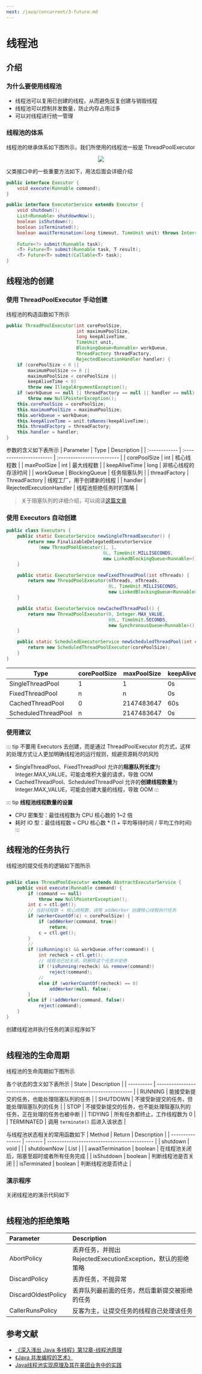 ```yaml
---
next: /java/concurrent/3-future.md
---
```


# 线程池

## 介绍

### 为什么要使用线程池
- 线程池可以复用已创建的线程，从而避免反复创建与销毁线程
- 线程池可以控制并发数量，防止内存占用过多
- 可以对线程进行统一管理

### 线程池的体系

线程池的继承体系如下图所示，我们所使用的线程池一般是 ThreadPoolExecutor
<div align="center"><img src="https://s2.loli.net/2022/06/14/twYJGhB81XeuqUk.png"/></div>

父类接口中的一些重要方法如下，用法后面会详细介绍
```java
public interface Executor {
    void execute(Runnable command);
}

public interface ExecutorService extends Executor {
    void shutdown();
    List<Runnable> shutdownNow();
    boolean isShutdown();
    boolean isTerminated();
    boolean awaitTermination(long timeout, TimeUnit unit) throws InterruptedException;
    
    Future<?> submit(Runnable task);
    <T> Future<T> submit(Runnable task, T result);
    <T> Future<T> submit(Callable<T> task);
}
```

## 线程池的创建
### 使用 ThreadPoolExecutor 手动创建
线程池的构造函数如下所示
```java
public ThreadPoolExecutor(int corePoolSize,
                          int maximumPoolSize,
                          long keepAliveTime,
                          TimeUnit unit,
                          BlockingQueue<Runnable> workQueue,
                          ThreadFactory threadFactory,
                          RejectedExecutionHandler handler) {
    if (corePoolSize < 0 ||
        maximumPoolSize <= 0 ||
        maximumPoolSize < corePoolSize ||
        keepAliveTime < 0)
        throw new IllegalArgumentException();
    if (workQueue == null || threadFactory == null || handler == null)
        throw new NullPointerException();
    this.corePoolSize = corePoolSize;
    this.maximumPoolSize = maximumPoolSize;
    this.workQueue = workQueue;
    this.keepAliveTime = unit.toNanos(keepAliveTime);
    this.threadFactory = threadFactory;
    this.handler = handler;
}
```
参数的含义如下表所示
| Parameter     | Type                     | Description                |
| :------------ | :----------------------- | :------------------------- |
| corePoolSize  | int                      | 核心线程数                 |
| maxPoolSize   | int                      | 最大线程数                 |
| keepAliveTime | long                     | 非核心线程的存活时间       |
| workQueue     | BlockingQueue            | 任务阻塞队列               |
| threadFactory | ThreadFactory            | 线程工厂，用于创建新的线程 |
| handler       | RejectedExecutionHandler | 线程池拒绝任务时的策略     |

> 关于阻塞队列的详细介绍，可以阅读[这篇文章](./3-container#blockingqueue.md)

### 使用 Executors 自动创建
```java
public class Executors {
    public static ExecutorService newSingleThreadExecutor() {
        return new FinalizableDelegatedExecutorService
            (new ThreadPoolExecutor(1, 1,
                                    0L, TimeUnit.MILLISECONDS,
                                    new LinkedBlockingQueue<Runnable>()));
    }

    public static ExecutorService newFixedThreadPool(int nThreads) {
        return new ThreadPoolExecutor(nThreads, nThreads,
                                      0L, TimeUnit.MILLISECONDS,
                                      new LinkedBlockingQueue<Runnable>());
    }

    public static ExecutorService newCachedThreadPool() {
        return new ThreadPoolExecutor(0, Integer.MAX_VALUE,
                                      60L, TimeUnit.SECONDS,
                                      new SynchronousQueue<Runnable>());
    }

    public static ScheduledExecutorService newScheduledThreadPool(int corePoolSize) {
        return new ScheduledThreadPoolExecutor(corePoolSize);
    }
}
```

| Type                | corePoolSize | maxPoolSize | keepAlive | BlockingQueue       |
| ------------------- | ------------ | ----------- | --------- | ------------------- |
| SingleThreadPool    | 1            | 1           | 0s        | LinkedBlockingQueue |
| FixedThreadPool     | n            | n           | 0s        | LinkedBlockingQueue |
| CachedThreadPool    | 0            | 2147483647  | 60s       | SynchronousQueue    |
| ScheduledThreadPool | n            | 2147483647  | 0s        | DelayedWorkQueue    |


### 使用建议
::: tip
不要用 Executors 去创建，而是通过 ThreadPoolExecutor 的方式，这样的处理方式让人更加明确线程池的运行规则，规避资源耗尽的风险
- SingleThreadPool、FixedThreadPool 允许的**阻塞队列长度**为 Integer.MAX_VALUE，可能会堆积大量的请求，导致 OOM
- CachedThreadPool、ScheduledThreadPool 允许的**创建线程数量**为 Integer.MAX_VALUE，可能会创建大量的线程，导致 OOM
:::

::: tip
**线程池线程数量的设置**
- CPU 密集型：最佳线程数为 CPU 核心数的 1~2 倍
- 耗时 IO 型：最佳线程数 = CPU 核心数 * (1 + 平均等待时间 / 平均工作时间)
:::

## 线程池的任务执行
线程池的提交任务的逻辑如下图所示

![]()

```java
public class ThreadPoolExecutor extends AbstractExecutorService {
    public void execute(Runnable command) {
        if (command == null)
            throw new NullPointerException();
        int c = ctl.get();
        // 当前线程数 < 核心线程数，调用 addWorker 创建核心线程执行任务
        if (workerCountOf(c) < corePoolSize) {
            if (addWorker(command, true))
                return;
            c = ctl.get();
        }
        // 
        if (isRunning(c) && workQueue.offer(command)) {
            int recheck = ctl.get();
            // 线程池已经关闭，则删除这个任务并拒绝
            if (!isRunning(recheck) && remove(command))
                reject(command);
            // 
            else if (workerCountOf(recheck) == 0)
                addWorker(null, false);
        }
        else if (!addWorker(command, false))
            reject(command);
    }
}
```

创建线程池并执行任务的演示程序如下
```java

```

## 线程池的生命周期
线程池的生命周期如下图所示
![]()

各个状态的含义如下表所示
| State      | Description                                                          |
| ---------- | -------------------------------------------------------------------- |
| RUNNING    | 能接受新提交的任务，也能处理阻塞队列的任务                           |
| SHUTDOWN   | 不接受新提交的任务，但能处理阻塞队列的任务                           |
| STOP       | 不接受新提交的任务，也不能处理阻塞队列的任务，正在处理的任务也被中断 |
| TIDYING    | 所有任务都终止，工作线程数为 0                                       |
| TERMINATED | 调用 `terminate()` 后进入该状态                                      |


与线程池状态相关的常用函数如下
| Method           | Return  | Description                                  |
| ---------------- | ------- | -------------------------------------------- |
| shutdown         | void    |                                              |
| shutdownNow      | List    |                                              |
| awaitTermination | boolean | 在线程池关闭后，阻塞至超时或者所有任务完成 |
| isShutdown       | boolean | 判断线程池是否关闭                           |
| isTerminated     | boolean | 判断线程池是否终止                           |


### 演示程序
关闭线程池的演示代码如下
```java

```


## 线程池的拒绝策略

| Parameter           | Description                                                 |
| :------------------ | :---------------------------------------------------------- |
| AbortPolicy         | 丢弃任务，并抛出 RejectedExecutionException，默认的拒绝策略 |
| DiscardPolicy       | 丢弃任务，不抛异常                                          |
| DiscardOldestPolicy | 丢弃队列最前面的任务，然后重新提交被拒绝的任务              |
| CallerRunsPolicy    | 反客为主，让提交任务的线程自己处理该任务                    |


## 参考文献
- [《深入浅出 Java 多线程》第12章-线程池原理](http://concurrent.redspider.group/article/03/12.html)
- [《Java 并发编程的艺术》](https://book.douban.com/subject/26591326/)
- [Java线程池实现原理及其在美团业务中的实践](https://tech.meituan.com/2020/04/02/java-pooling-pratice-in-meituan.html)